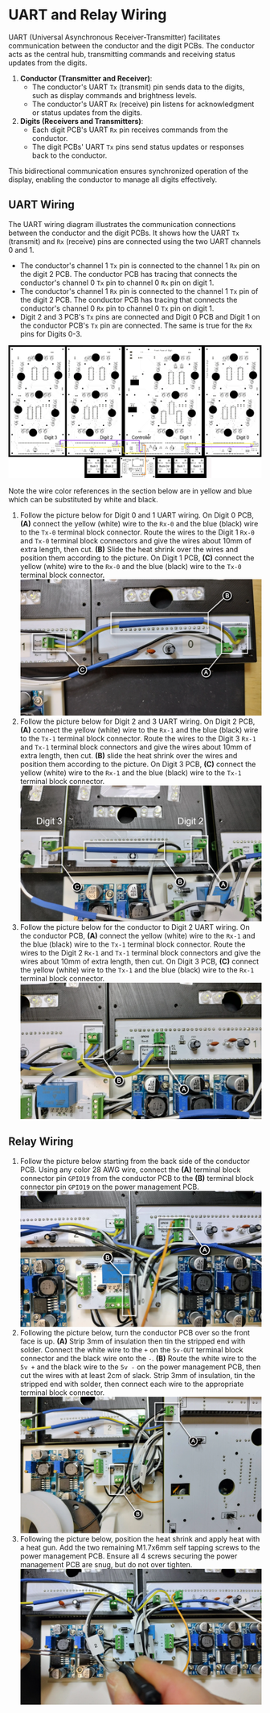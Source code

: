 # UART and Relay Wiring

UART (Universal Asynchronous Receiver-Transmitter) facilitates communication between the conductor and the digit PCBs. The conductor acts as the central hub, transmitting commands and receiving status updates from the digits.

1. **Conductor (Transmitter and Receiver)**:
      - The conductor's UART `Tx` (transmit) pin sends data to the digits, such as display commands and brightness levels.
      - The conductor's UART `Rx` (receive) pin listens for acknowledgment or status updates from the digits.
2. **Digits (Receivers and Transmitters)**:
      - Each digit PCB's UART `Rx` pin receives commands from the conductor.
      - The digit PCBs' UART `Tx` pins send status updates or responses back to the conductor.

This bidirectional communication ensures synchronized operation of the display, enabling the conductor to manage all digits effectively.

## UART Wiring

The UART wiring diagram illustrates the communication connections between the conductor and the digit PCBs. It shows how the UART `Tx` (transmit) and `Rx` (receive) pins are connected using the two UART channels 0 and 1.

- The conductor's channel 1 `Tx` pin is connected to the channel 1 `Rx` pin on the digit 2 PCB. The conductor PCB has tracing that connects the conductor's channel 0 `Tx` pin to channel 0 `Rx` pin on digit 1.
- The conductor's channel 1 `Rx` pin is connected to the channel 1 `Tx` pin of the digit 2 PCB. The conductor PCB has tracing that connects the conductor's channel 0 `Rx` pin to channel 0 `Tx` pin on digit 1.
- Digit 2 and 3 PCB's `Tx` pins are connected and Digit 0 PCB and Digit 1 on the conductor PCB's `Tx` pin are connected. The same is true for the `Rx` pins for Digits 0-3.

![uartwiring](../img/uartwiring/uartwiring.webp)

Note the wire color references in the section below are in yellow and blue which can be substituted by white and black.

1. Follow the picture below for Digit 0 and 1 UART wiring. On Digit 0 PCB, **(A)** connect the yellow (white) wire to the `Rx-0` and the blue (black) wire to the `Tx-0` terminal block connector. Route the wires to the Digit 1 `Rx-0` and `Tx-0` terminal block connectors and give the wires about 10mm of extra length, then cut. **(B)** Slide the heat shrink over the wires and position them according to the picture. On Digit 1 PCB, **(C)** connect the yellow (white) wire to the `Rx-0` and the blue (black) wire to the `Tx-0` terminal block connector.
![uartwiring-1](../img/uartwiring/uartwiring-1.webp)
1. Follow the picture below for Digit 2 and 3 UART wiring. On Digit 2 PCB, **(A)** connect the yellow (white) wire to the `Rx-1` and the blue (black) wire to the `Tx-1` terminal block connector. Route the wires to the Digit 3 `Rx-1` and `Tx-1` terminal block connectors and give the wires about 10mm of extra length, then cut. **(B)** slide the heat shrink over the wires and position them according to the picture. On Digit 3 PCB, **(C)** connect the yellow (white) wire to the `Rx-1` and the blue (black) wire to the `Tx-1` terminal block connector.
![uartwiring-2](../img/uartwiring/uartwiring-2.webp)
1. Follow the picture below for the conductor to Digit 2 UART wiring. On the conductor PCB, **(A)** connect the yellow (white) wire to the `Rx-1` and the blue (black) wire to the `Tx-1` terminal block connector. Route the wires to the Digit 2 `Rx-1` and `Tx-1` terminal block connectors and give the wires about 10mm of extra length, then cut. On Digit 3 PCB, **(C)** connect the yellow (white) wire to the `Tx-1` and the blue (black) wire to the `Rx-1` terminal block connector.
![uartwiring-3](../img/uartwiring/uartwiring-3.webp)

## Relay Wiring

1. Follow the picture below starting from the back side of the conductor PCB. Using any color 28 AWG wire, connect the **(A)** terminal block connector pin `GPIO19` from the conductor PCB to the **(B)** terminal block connector pin `GPIO19` on the power management PCB.
![relaywiring-1](../img/uartwiring/relaywiring-1.webp)
1. Following the picture below, turn the conductor PCB over so the front face is up. **(A)** Strip 3mm of insulation then tin the stripped end with solder. Connect the white wire to the `+` on the `5v-OUT` terminal block connector and the black wire onto the `-`. **(B)** Route the white wire to the `5v +` and the black wire to the `5v -` on the power management PCB, then cut the wires with at least 2cm of slack. Strip 3mm of insulation, tin the stripped end with solder, then connect each wire to the appropriate terminal block connector.
![relaywiring-2](../img/uartwiring/relaywiring-2.webp)
1. Following the picture below, position the heat shrink and apply heat with a heat gun. Add the two remaining M1.7x6mm self tapping screws to the power management PCB. Ensure all 4 screws securing the power management PCB are snug, but do not over tighten.
![relaywiring-3](../img/uartwiring/relaywiring-3.webp)

